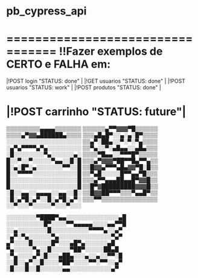 # pb_cypress_api

=================================
!!Fazer exemplos de CERTO e FALHA em:
=================================
|!POST login     "STATUS: done"  |
|!GET  usuarios  "STATUS: done"  |
|!POST usuarios  "STATUS: work"  |
|!POST produtos  "STATUS: done"  |

|!POST carrinho  "STATUS: future"|
=================================

▒▒▒▒▒▒▒▒▒▄▄▄▄▒▒▒▒▒▒▒
▒▒▒▒▒▒▄▀▀▓▓▓▀█▒▒▒▒▒▒
▒▒▒▒▄▀▓▓▄██████▄▒▒▒▒
▒▒▒▄█▄█▀░░▄░▄░█▀▒▒▒▒ ░░░░░░░░░░░░░░░░░░░░
▒▒▄▀░██▄░░▀░▀░▀▄▒▒▒▒ ░▄▀▄▀▀▀▀▄▀▄░░░░░░░░░
▒▒▀▄░░▀░▄█▄▄░░▄█▄▒▒▒ ░█░░░░░░░░▀▄░░░░░░▄░
▒▒▒▒▀█▄▄░░▀▀▀█▀▒▒▒▒▒ █░░▀░░▀░░░░░▀▄▄░░█░█
▒▒▒▄▀▓▓▓▀██▀▀█▄▀▀▄▒▒ █░▄░█▀░▄░░░░░░░▀▀░░█
▒▒█▓▓▄▀▀▀▄█▄▓▓▀█░█▒▒ █░░▀▀▀▀░░░░░░░░░░░░█
▒▒▀▄█░░░░░█▀▀▄▄▀█▒▒▒ █░░░░░░░░░░░░░░░░░░█
▒▒▒▄▀▀▄▄▄██▄▄█▀▓▓█▒▒ █░░░░░░░░░░░░░░░░░░█
▒▒█▀▓█████████▓▓▓█▒▒ ░█░░▄▄░░▄▄▄▄░░▄▄░░█░
▒▒█▓▓██▀▀▀▒▒▒▀▄▄█▀▒▒ ░█░▄▀█░▄▀░░█░▄▀█░▄▀░
▒▒▒▀▀▒▒▒▒▒▒▒▒▒▒▒▒▒▒▒ ░░▀░░░▀░░░░░▀░░░▀░░░

░░░░░░░░▀████▀▄▄░░░░░░░░░░░░░░▄█
░░░░░░░░░░█▀░░░░▀▀▄▄▄▄▄░░░░▄▄▀▀█
░░▄░░░░░░░░█░░░░░░░░░░▀▀▀▀▄░░▄▀
░▄▀░▀▄░░░░░░▀▄░░░░░░░░░░░░░░▀▄▀
▄▀░░░░█░░░░░█▀░░░▄█▀▄░░░░░░▄█
▀▄░░░░░▀▄░░█░░░░░▀██▀░░░░░██▄█
░▀▄░░░░▄▀░█░░░▄██▄░░░▄░░▄░░▀▀░█
░░█░░▄▀░░█░░░░▀██▀░░░░▀▀░▀▀░░▄▀
░█░░░█░░█░░░░░░▄▄░░░░░░░░░░░▄▀
